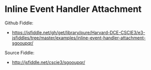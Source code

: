 # Inline Event Handler Attachment

Github Fiddle:
- https://jsfiddle.net/gh/get/library/pure/Harvard-DCE-CSCIE3/e3-jsfiddles/tree/master/examples/inline-event-handler-attachment-sgooupqr/

Source Fiddle:
- http://jsfiddle.net/cscie3/sgooupqr/

